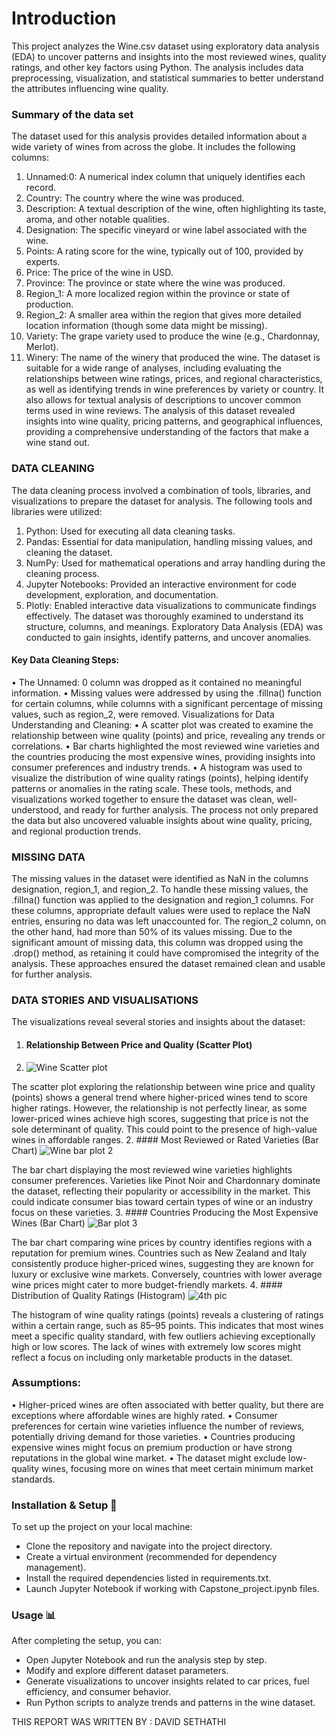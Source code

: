 # Introduction
This project analyzes the Wine.csv dataset using exploratory data analysis (EDA) to uncover patterns and insights into the most reviewed wines, quality ratings, and other key factors using Python. The analysis includes data preprocessing, visualization, and statistical summaries to better understand the attributes influencing wine quality.

### Summary of the data set
The dataset used for this analysis provides detailed information about a wide variety of wines from across the globe. It includes the following columns:
1.	Unnamed:0: A numerical index column that uniquely identifies each record.
2.	Country: The country where the wine was produced.
3.	Description: A textual description of the wine, often highlighting its taste, aroma, and other notable qualities.
4.	Designation: The specific vineyard or wine label associated with the wine.
5.	Points: A rating score for the wine, typically out of 100, provided by experts.
6.	Price: The price of the wine in USD.
7.	Province: The province or state where the wine was produced.
8.	Region_1: A more localized region within the province or state of production.
9.	Region_2: A smaller area within the region that gives more detailed location information (though some data might be missing).
10.	Variety: The grape variety used to produce the wine (e.g., Chardonnay, Merlot).
11.	Winery: The name of the winery that produced the wine.
The dataset is suitable for a wide range of analyses, including evaluating the relationships between wine ratings, prices, and regional characteristics, as well as identifying trends in wine preferences by variety or country. It also allows for textual analysis of descriptions to uncover common terms used in wine reviews.
The analysis of this dataset revealed insights into wine quality, pricing patterns, and geographical influences, providing a comprehensive understanding of the factors that make a wine stand out.

### DATA CLEANING
The data cleaning process involved a combination of tools, libraries, and visualizations to prepare the dataset for analysis. The following tools and libraries were utilized:
1.	Python: Used for executing all data cleaning tasks.
2.	Pandas: Essential for data manipulation, handling missing values, and cleaning the dataset.
3.	NumPy: Used for mathematical operations and array handling during the cleaning process.
4.	Jupyter Notebooks: Provided an interactive environment for code development, exploration, and documentation.
5.	Plotly: Enabled interactive data visualizations to communicate findings effectively.
The dataset was thoroughly examined to understand its structure, columns, and meanings. Exploratory Data Analysis (EDA) was conducted to gain insights, identify patterns, and uncover anomalies.

#### Key Data Cleaning Steps:
•	The Unnamed: 0 column was dropped as it contained no meaningful information.
•	Missing values were addressed by using the .fillna() function for certain columns, while columns with a significant percentage of missing values, such as region_2, were removed.
Visualizations for Data Understanding and Cleaning:
•	A scatter plot was created to examine the relationship between wine quality (points) and price, revealing any trends or correlations.
•	Bar charts highlighted the most reviewed wine varieties and the countries producing the most expensive wines, providing insights into consumer preferences and industry trends.
•	A histogram was used to visualize the distribution of wine quality ratings (points), helping identify patterns or anomalies in the rating scale.
These tools, methods, and visualizations worked together to ensure the dataset was clean, well-understood, and ready for further analysis. The process not only prepared the data but also uncovered valuable insights about wine quality, pricing, and regional production trends.

### MISSING DATA
The missing values in the dataset were identified as NaN in the columns designation, region_1, and region_2. To handle these missing values, the .fillna() function was applied to the designation and region_1 columns. For these columns, appropriate default values were used to replace the NaN entries, ensuring no data was left unaccounted for. The region_2 column, on the other hand, had more than 50% of its values missing. Due to the significant amount of missing data, this column was dropped using the .drop() method, as retaining it could have compromised the integrity of the analysis. These approaches ensured the dataset remained clean and usable for further analysis.

### DATA STORIES AND VISUALISATIONS
The visualizations reveal several stories and insights about the dataset:
1.	#### Relationship Between Price and Quality (Scatter Plot)
2.	![Wine Scatter plot](https://github.com/user-attachments/assets/d60f78b4-af43-44b5-9804-53a21bce93ac)


The scatter plot exploring the relationship between wine price and quality (points) shows a general trend where higher-priced wines tend to score higher ratings. However, the relationship is not perfectly linear, as some lower-priced wines achieve high scores, suggesting that price is not the sole determinant of quality. This could point to the presence of high-value wines in affordable ranges.
2.	#### Most Reviewed or Rated Varieties (Bar Chart)
![Wine bar plot 2](https://github.com/user-attachments/assets/7f91e140-9f6f-4759-9b5c-91add09b5fbe)


The bar chart displaying the most reviewed wine varieties highlights consumer preferences. Varieties like Pinot Noir and Chardonnary dominate the dataset, reflecting their popularity or accessibility in the market. This could indicate consumer bias toward certain types of wine or an industry focus on these varieties.
3.	#### Countries Producing the Most Expensive Wines (Bar Chart)
![Bar plot 3](https://github.com/user-attachments/assets/ef774afa-f7a4-4ba2-9d80-af6c2346d779)


The bar chart comparing wine prices by country identifies regions with a reputation for premium wines. Countries such as New Zealand and Italy consistently produce higher-priced wines, suggesting they are known for luxury or exclusive wine markets. Conversely, countries with lower average wine prices might cater to more budget-friendly markets.
4.	#### Distribution of Quality Ratings (Histogram)
![4th pic](https://github.com/user-attachments/assets/4db8978b-f9f1-4331-80de-f77e71ecead2)


The histogram of wine quality ratings (points) reveals a clustering of ratings within a certain range, such as 85–95 points. This indicates that most wines meet a specific quality standard, with few outliers achieving exceptionally high or low scores. The lack of wines with extremely low scores might reflect a focus on including only marketable products in the dataset.

### Assumptions:
•	Higher-priced wines are often associated with better quality, but there are exceptions where affordable wines are highly rated.
•	Consumer preferences for certain wine varieties influence the number of reviews, potentially driving demand for those varieties.
•	Countries producing expensive wines might focus on premium production or have strong reputations in the global wine market.
•	The dataset might exclude low-quality wines, focusing more on wines that meet certain minimum market standards.

### Installation & Setup 🚀
To set up the project on your local machine:
- Clone the repository and navigate into the project directory.
- Create a virtual environment (recommended for dependency management).
- Install the required dependencies listed in requirements.txt.
- Launch Jupyter Notebook if working with Capstone_project.ipynb files.
  
### Usage 📊
After completing the setup, you can:
- Open Jupyter Notebook and run the analysis step by step.
- Modify and explore different dataset parameters.
- Generate visualizations to uncover insights related to car prices, fuel efficiency, and consumer behavior.
- Run Python scripts to analyze trends and patterns in the wine dataset.
  
THIS REPORT WAS WRITTEN BY : DAVID SETHATHI
